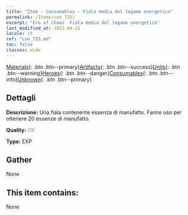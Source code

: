 ```yaml
---
title: "Item - Consumables - Fiala media del legame energetico"
permalink: /Items/con_725/
excerpt: "Era of Chaos  Fiala media del legame energetico"
last_modified_at: 2021-04-21
locale: it
ref: "con_725.md"
toc: false
classes: wide
---
```

 [Materials](/it/Items/){: .btn .btn--primary}[Artifacts](/it/Items/Artifacts/){: .btn .btn--success}[Units](/it/Items/Units/){: .btn .btn--warning}[Heroes](/it/Items/Heroes/){: .btn .btn--danger}[Consumables](/it/Items/Consumables/){: .btn .btn--info}[Unknown](/it/Items/Unknown/){: .btn .btn--primary}

## Dettagli
 **Descrizione:** Una fiala contenente essenza di manufatto. Fanne uso per ottenere 20 essenze di manufatto.

 **Quality:** <span style="color: #DA70D6">OK</span>

 **Type:** EXP

## Gather

  None

## This item contains:

  None

